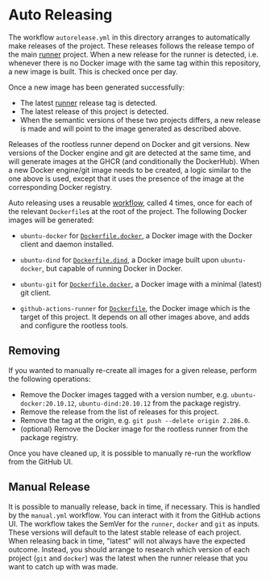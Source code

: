 # Auto Releasing

The workflow `autorelease.yml` in this directory arranges to automatically make
releases of the project. These releases follows the release tempo of the main
[runner] project. When a new release for the runner is detected, i.e. whenever
there is no Docker image with the same tag within this repository, a new image
is built. This is checked once per day.

Once a new image has been generated successfully:

+ The latest [runner] release tag is detected.
+ The latest release of this project is detected.
+ When the semantic versions of these two projects differs, a new release is
  made and will point to the image generated as described above.

Releases of the rootless runner depend on Docker and git versions. New versions
of the Docker engine and git are detected at the same time, and will generate
images at the GHCR (and conditionally the DockerHub). When a new Docker
engine/git image needs to be created, a logic similar to the one above is used,
except that it uses the presence of the image at the corresponding Docker
registry.

Auto releasing uses a reusable [workflow](./_release.yml), called 4 times, once
for each of the relevant `Dockerfile`s at the root of the project. The following
Docker images will be generated:

+ `ubuntu-docker` for [`Dockerfile.docker`](../../Dockerfile.docker), a Docker
  image with the Docker client and daemon installed.
+ `ubuntu-dind` for [`Dockerfile.dind`](../../Dockerfile.dind), a Docker image
  built upon `ubuntu-docker`, but capable of running Docker in Docker.
+ `ubuntu-git` for [`Dockerfile.docker`](../../Dockerfile.git), a Docker image
  with a minimal (latest) git client.
+ `github-actions-runner` for [`Dockerfile`](../../Dockerfile), the Docker image
  which is the target of this project. It depends on all other images above, and
  adds and configure the rootless tools.

  [runner]: https://github.com/actions/runner/releases

## Removing

If you wanted to manually re-create all images for a given release, perform the
following operations:

+ Remove the Docker images tagged with a version number, e.g.
  `ubuntu-docker:20.10.12`, `ubuntu-dind:20.10.12` from the package registry.
+ Remove the release from the list of releases for this project.
+ Remove the tag at the origin, e.g. `git push --delete origin 2.286.0`.
+ (optional) Remove the Docker image for the rootless runner from the package
  registry.

Once you have cleaned up, it is possible to manually re-run the workflow from
the GitHub UI.

## Manual Release

It is possible to manually release, back in time, if necessary. This is handled
by the `manual.yml` workflow. You can interact with it from the GitHub actions
UI. The workflow takes the SemVer for the `runner`, `docker` and `git` as
inputs. These versions will default to the latest stable release of each
project. When releasing back in time, "latest" will not always have the expected
outcome. Instead, you should arrange to research which version of each project
(`git` and `docker`) was the latest when the runner release that you want to
catch up with was made.
